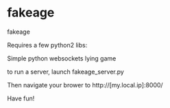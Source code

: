 # fakeage

fakeage


Requires a few python2 libs:


Simple python websockets lying game

to run a server, launch fakeage_server.py

Then navigate your brower to http://[my.local.ip]:8000/

Have fun!
